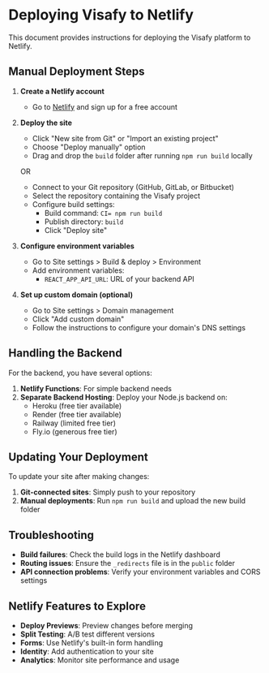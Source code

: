 # Deploying Visafy to Netlify

This document provides instructions for deploying the Visafy platform to Netlify.

## Manual Deployment Steps

1. **Create a Netlify account**
   - Go to [Netlify](https://app.netlify.com/) and sign up for a free account

2. **Deploy the site**
   - Click "New site from Git" or "Import an existing project"
   - Choose "Deploy manually" option
   - Drag and drop the `build` folder after running `npm run build` locally
   
   OR
   
   - Connect to your Git repository (GitHub, GitLab, or Bitbucket)
   - Select the repository containing the Visafy project
   - Configure build settings:
     - Build command: `CI= npm run build`
     - Publish directory: `build`
     - Click "Deploy site"

3. **Configure environment variables**
   - Go to Site settings > Build & deploy > Environment
   - Add environment variables:
     - `REACT_APP_API_URL`: URL of your backend API

4. **Set up custom domain (optional)**
   - Go to Site settings > Domain management
   - Click "Add custom domain"
   - Follow the instructions to configure your domain's DNS settings

## Handling the Backend

For the backend, you have several options:

1. **Netlify Functions**: For simple backend needs
2. **Separate Backend Hosting**: Deploy your Node.js backend on:
   - Heroku (free tier available)
   - Render (free tier available)
   - Railway (limited free tier)
   - Fly.io (generous free tier)

## Updating Your Deployment

To update your site after making changes:

1. **Git-connected sites**: Simply push to your repository
2. **Manual deployments**: Run `npm run build` and upload the new build folder

## Troubleshooting

- **Build failures**: Check the build logs in the Netlify dashboard
- **Routing issues**: Ensure the `_redirects` file is in the `public` folder
- **API connection problems**: Verify your environment variables and CORS settings

## Netlify Features to Explore

- **Deploy Previews**: Preview changes before merging
- **Split Testing**: A/B test different versions
- **Forms**: Use Netlify's built-in form handling
- **Identity**: Add authentication to your site
- **Analytics**: Monitor site performance and usage

